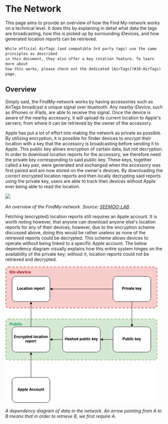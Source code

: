 # The Network

This page aims to provide an overview of how the Find My-network works on a technical level.
It does this by explaining in detail what data the tags are broadcasting, how this is picked up
by surrounding iDevices, and how generated location reports can be retrieved.

```{note}
While official AirTags (and compatible 3rd party tags) use the same principles as described
in this document, they also offer a key rotation feature. To learn more about
how this works, please check out the dedicated [AirTags](#10-AirTags) page.
```

## Overview

Simply said, the FindMy-network works by having accessories such as AirTags broadcast a unique signal over bluetooth.
Any nearby iDevice, such as iPhones or iPads, are able to receive this signal. Once the device is aware of the nearby
accessory, it will upload its current location to Apple's servers, from where it can be retrieved by the owner of the accessory.

Apple has put a lot of effort into making the network as private as possible. By utilizing encryption,
it is possible for finder devices to encrypt their location with a key that the accessory is broadcasting
before sending it to Apple. This public key allows encryption of certain data, but not decryption. In order
to download location reports for the accessory, we therefore need the private key corresponding to said public key.
These keys, together called a key pair, were generated and exchanged when the accessory was first paired and are now
stored on the owner's devices. By downloading the correct encrypted location reports and then locally decrypting
said reports using the private key, users are able to track their devices without Apple ever being able to read the location.

![](https://github.com/seemoo-lab/openhaystack/raw/main/Resources/FindMyOverview.png)

*An overview of the FindMy-network. Source: [SEEMOO-LAB](https://www.petsymposium.org/2021/files/papers/issue3/popets-2021-0045.pdf)*.

Fetching (encrypted) location reports still requires an Apple account. It is worth noting however, that anyone can download
anyone else's location reports for any of their devices; however, due to the encryption scheme discussed above,
doing this would be rather useless as none of the retrieved reports could be decrypted. This scheme allows devices
to operate without being linked to a specific Apple account. The below dependency diagram visually explains how this entire
system hinges on the availability of the private key; without it, location reports could not be retrieved and decrypted.


![](dependency_diagram.png)

*A dependency diagram of data in the network. An arrow pointing from A to B means that in order
to retrieve B, we first require A.*
